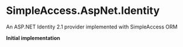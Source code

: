 # SimpleAccess.AspNet.Identity #
An ASP.NET Identity 2.1 provider implemented with SimpleAccess ORM

**Initial implementation**